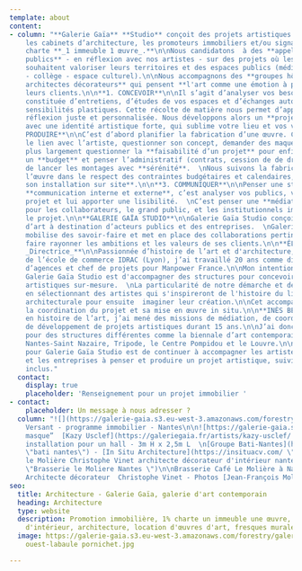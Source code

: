 ```yaml
---
template: about
content:
- column: "**Galerie Gaïa** **Studio** conçoit des projets artistiques en accompagnant
    les cabinets d’architecture, les promoteurs immobiliers et/ou signataires de la
    charte **_1 immeuble 1 œuvre_.**\n\nNous candidatons  à des **appels d'offres
    publics** - en réflexion avec nos artistes - sur des projets où les collectivités
    souhaitent valoriser leurs territoires et des espaces publics (médiathèque - lycée
    - collège - espace culturel).\n\nNous accompagnons des **groupes hôteliers, des
    architectes décorateurs** qui pensent **l'art comme une émotion à partager** avec
    leurs clients.\n\n**1. CONCEVOIR**\n\nIl s’agit d’analyser vos besoins. Une évaluation
    constituée d’entretiens, d’études de vos espaces et d’échanges autour de vos
    sensibilités plastiques. Cette récolte de matière nous permet d’apporter une
    réflexion juste et personnalisée. Nous développons alors un **projet sur-mesure**
    avec une identité artistique forte, qui sublime votre lieu et vos valeurs.\n\n**2.
    PRODUIRE**\n\nC’est d’abord planifier la fabrication d’une œuvre. C’est faire
    le lien avec l’artiste, questionner son concept, demander des maquettes...  \nC’est
    plus largement questionner la **faisabilité d’un projet** pour enfin concevoir
    un **budget** et penser l’administratif (contrats, cession de de droits) afin
    de lancer les montages avec **sérénité**.  \nNous suivons la fabrication de
    l’œuvre dans le respect des contraintes budgétaires et calendaires, **jusqu’à
    son installation sur site**.\n\n**3. COMMUNIQUER**\n\nPenser une stratégie de
    **communication interne et externe**, c’est analyser vos publics, valoriser le
    projet et lui apporter une lisibilité.  \nC’est penser une **médiation** pertinente
    pour les collaborateurs, le grand public, et les institutionnels impliqués dans
    le projet.\n\n**GALERIE GAÏA STUDIO**\n\nGalerie Gaïa Studio conçoit des œuvres
    d’art à destination d’acteurs publics et des entreprises.  \nGalerie Gaïa Studio
    mobilise des savoir-faire et met en place des collaborations pertinentes pour
    faire rayonner les ambitions et les valeurs de ses clients.\n\n**ÉLISABETH GIVRE
    _Directrice_**\n\nPassionnée d’histoire de l’art et d'architecture, diplômée
    de l’école de commerce IDRAC (Lyon), j’ai travaillé 20 ans comme directrice
    d’agences et chef de projets pour Manpower France.\n\nMon intention en créant
    Galerie Gaïa Studio est d'accompagner des structures pour concevoir des réalisations
    artistiques sur-mesure.  \nLa particularité de notre démarche et de faire sens
    en sélectionnant des artistes qui s'inspireront de l'histoire du lieu et de l'intention
    architecturale pour ensuite  imaginer leur création.\n\nCet accompagnement intègre
    la coordination du projet et sa mise en œuvre in situ.\n\n**INÈS BEN BRAHIM _Adjointe_**\n\nDiplômée
    en histoire de l’art, j’ai mené des missions de médiation, de coordination et
    de développement de projets artistiques durant 15 ans.\n\nJ’ai donc travaillé
    pour des structures différentes comme la biennale d’art contemporain Estuaire
    Nantes-Saint Nazaire, Tripode, le Centre Pompidou et le Louvre.\n\nMa mission
    pour Galerie Gaïa Studio est de continuer à accompagner les artistes, les institutions
    et les entreprises à penser et produire un projet artistique, suivi de chantier
    inclus."
  contact:
    display: true
    placeholder: 'Renseignement pour un projet immobilier '
- contact:
    placeholder: Un message à nous adresser ?
  column: "![](https://galerie-gaia.s3.eu-west-3.amazonaws.com/forestry/galerie-gaia-fresque-HD_0.jpg)Fresque
    Versant - programme immobilier - Nantes\n\n![https://galerie-gaia.s3.eu-west-3.amazonaws.com/forestry/masque.jpg](https://galerie-gaia.s3.eu-west-3.amazonaws.com/forestry/masque.jpg)\n\n“Le
    masque”  [Kazy Usclef](https://galeriegaia.fr/artists/kazy-usclef/ \"1% artistique\")
    installation pour un hall - 3m H x 2,5m L  \n[Groupe Bati-Nantes](https://www.batinantes.fr/
    \"bati nantes\") - [In Situ Architecture](https://insituacv.com/ \"in situ acv\")\n\n![café
    le Molière Christophe Vinet architecte décorateur d'intérieur nantes loire atlantique](https://galerie-gaia.s3.eu-west-3.amazonaws.com/forestry/galeriegaia@brasserielemoliere@jeanfrancoismoliere.jpg
    \"Brasserie le Moliere Nantes \")\n\nBrasserie Café Le Molière à Nantes - Réalisation
    Architecte décorateur  Christophe Vinet - Photos [Jean-François Molliere]()"
seo:
  title: Architecture - Galerie Gaïa, galerie d'art contemporain
  heading: Architecture
  type: website
  description: Promotion immobilière, 1% charte un immeuble une œuvre, décoration
    d'intérieur, architecture, location d'œuvres d'art, fresques murales, street art...
  image: https://galerie-gaia.s3.eu-west-3.amazonaws.com/forestry/galeriegaia-magazinecoté
    ouest-labaule pornichet.jpg

---
```

